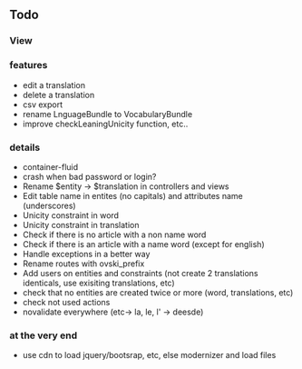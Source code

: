 ## Todo ##

### View ### 

### features ###
 * edit a translation
 * delete a translation
 * csv export
 * rename LnguageBundle to VocabularyBundle
 * improve checkLeaningUnicity function, etc..
### details ###
 * container-fluid
 * crash when bad password or login?
 * Rename $entity -> $translation in controllers and views
 * Edit table name in entites (no capitals) and attributes name (underscores)
 * Unicity constraint in word
 * Unicity constraint in translation
 * Check if there is no article with a non name word
 * Check if there is an article with a name word (except for english)
 * Handle exceptions in a better way
 * Rename routes with ovski_prefix
 * Add users on entities and constraints (not create 2 translations identicals, use exisiting translations, etc)
 * check that no entities are created twice or more (word, translations, etc)
 * check not used actions
 * novalidate everywhere (etc-> la, le, l' -> deesde)
### at the very end ###
 * use cdn to load jquery/bootsrap, etc, else modernizer and load files
